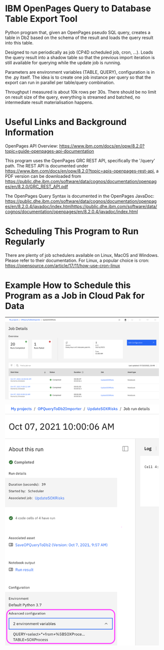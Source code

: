 # IBM OpenPages Query to Database Table Export Tool

Python program that, given an OpenPages pseudo SQL query, creates a table in Db2 based on 
the schema of the result and loads the query result into this table. 

Designed to run periodically as job (CP4D scheduled job, cron, ...). Loads the query result into a 
shadow table so that the previous import iteration is still available for querying 
while the update job is running. 

Parameters are environment variables (TABLE, QUERY), configuration is in the .py itself. 
The idea is to create one job instance per query so that the export can run in parallel 
per table/query combination. 

Throughput I measured is about 10k rows per 30s. There should be no limit on result size 
of the query, everything is streamed and batched, no intermediate result materialisation
happens. 


# Useful Links and Background Information

OpenPages API Overview: https://www.ibm.com/docs/en/opw/8.2.0?topic=guide-openpages-api-documentation

This program uses the OpenPages GRC REST API, specifically the '/query' path. The REST API 
is documented under https://www.ibm.com/docs/en/opw/8.2.0?topic=apis-openpages-rest-api, 
a PDF version can be downloaded from https://public.dhe.ibm.com/software/data/cognos/documentation/openpages/en/8.2.0/GRC_REST_API.pdf

The OpenPages Query Syntax is documented in the OpenPages JavaDoc: 
https://public.dhe.ibm.com/software/data/cognos/documentation/openpages/en/8.2.0.4/javadoc/index.htmlhttps://public.dhe.ibm.com/software/data/cognos/documentation/openpages/en/8.2.0.4/javadoc/index.html


# Scheduling This Program to Run Regularly

There are plenty of job schedulers available on Linux, MacOS and Windows. Please
refer to their documentation. For Linux, a popular choice is cron: 
https://opensource.com/article/17/11/how-use-cron-linux


# Example How to Schedule this Program as a Job in Cloud Pak for Data

![Job Runs](res/job_runs.png?raw=true "Job Runs")

![Job Settings](res/job_settings.png?raw=true "Job Settings")



